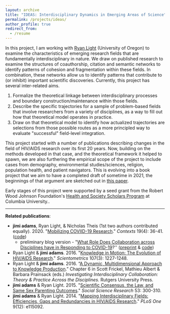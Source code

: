 ```yaml
---
layout: archive
title: "IDEAS: Interdisciplinary Dynamics in Emerging Areas of Science"
permalink: /projects/ideas/
author_profile: true
redirect_from:
  - /resume
---
```


In this project, I am working with [Ryan Light](https://sociology.uoregon.edu/profile/light/)  (University of Oregon) to examine the characteristics of emerging research fields that are fundamentally interdisciplinary in nature. We draw on published research to examine the structures of coauthorship, citation and semantic networks to identify patterns of cohesion and fragmentation within these fields. In combination, these networks allow us to identify patterns that contribute to (or inhibit) important scientific discoveries. Currently, this project has several inter-related aims.

  1. Formalize the theoretical linkage between interdisciplinary processes and boundary construction/maintenance within those fields.
  1. Describe the specific trajectories for a sample of problem-based fields that involve researchers from a variety of disciplines, as a way to fill out how that theoretical model operates in practice.
  1. Draw on that theoretical model to identify how actualized trajectories are selections from those possible routes as a more principled way to evaluate "successful" field-level integration.

This project started with a number of publications describing changes in the field of HIV/AIDS research over its first 20 years. Now, building on the methods developed in that case, and the theoretical framework it helped to spawn, we are also furthering the empirical scope of the project to include cases from demography, environmental studies/sciences, religion, population health, and patient navigators. This is evolving into a book project that we aim to have a completed draft of sometime in 2021, the beginnings of that argument are sketched out in [this paper](https://doi.org/10.31235/osf.io/gek68).

Early stages of this project were supported by a seed grant from the Robert Wood Johnson Foundation's [Health and Society Scholars Program](http://www.healthandsocietyscholars.org/) at Columbia University..

______
**Related publications**:

  - **jimi adams**, Ryan Light, & Nicholas Theis (1st two authors contributed equally). 2020. "[Mobilizing COVIID-19 Research](https://jimiadams.github.io/Contexts_PubMed/)." *Contexts* 19(4): 36-41. ([code](https://github.com/jimiadams/Contexts_PubMed))
    - preliminary blog version - "[What Role Does Collaboration across Disciplines have in Responding to COVID-19](https://contexts.org/blog/education-under-covid-19/#light)?'' ([preprint](https://osf.io/jqwyr) & [code](https://github.com/jimiadams/COVID_PubMed_Public))
  - Ryan Light & **jimi adams**. 2016. "[Knowledge in Motion: The Evolution of HIV/AIDS Research](../files/2016_SciM.pdf)." *Scientometrics* 107(3): 1227-1248.
  - Ryan Light & **jimi adams**. 2016. “[A Dynamic, Multidimensional Approach to Knowledge Production](https://doi.org/10.31235/osf.io/gek68).” Chapter 6 in Scott Frickel, Mathieu Albert & Barbara Prainsack (eds.) *Investigating Interdisciplinary Collaboration: Theory & Practice Across the Disciplines.* Rutgers University Press.
  - **jimi adams** & Ryan Light. 2015. "[Scientific Consensus, the Law, and Same Sex Parenting Outcomes](../files/2015_SSR.pdf)." *Social Science Research* 53: 300-310.
  - **jimi adams** & Ryan Light. 2014. "[Mapping Interdisciplinary Fields: Efficiencies, Gaps and Redundancies in HIV/AIDS Research](http://www.plosone.org/article/info%3Adoi%2F10.1371%2Fjournal.pone.0115092)." *PLoS One* 9(12): e115092.